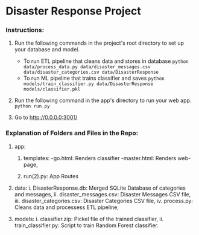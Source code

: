 # Disaster Response Project

### Instructions:
1. Run the following commands in the project's root directory to set up your database and model.

    - To run ETL pipeline that cleans data and stores in database
        `python data/process_data.py data/disaster_messages.csv data/disaster_categories.csv data/DisasterResponse`
    - To run ML pipeline that trains classifier and saves
        `python models/train_classifier.py data/DisasterResponse models/classifier.pkl`

2. Run the following command in the app's directory to run your web app.
    `python run.py`
    
3. Go to http://0.0.0.0:3001/
    
### Explanation of Folders and Files in the Repo:

1. app: 
      1. templates:
                -go.html: Renders classifier
                -master.html: Renders web-page,
                
      2. run(2).py: App Routes
      
2. data:
       i. DisasterResponse.db: Merged SQLite Database of categories and messages,
       ii. disaster_messages.csv: Disaster Messages CSV file,
       iii. disaster_categories.csv: Disaster Categories CSV file,
       iv. process.py: Cleans data and processess ETL pipeline,
      
3. models:
         i. classifier.zip: Pickel file of the trained classifier,
         ii. train_classifier.py: Script to train Random Forest classifier. 
